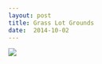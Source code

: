 ```yaml
---
layout: post
title: Grass Lot Grounds
date:  2014-10-02
---
```


![](https://cdn.mediacru.sh/xJ2y7JEScpjn.jpg)